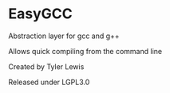 # EasyGCC
Abstraction layer for gcc and g++

Allows quick compiling from the command line

Created by Tyler Lewis

Released under LGPL3.0
